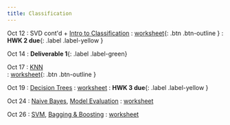 ```yaml
---
title: Classification
---
```


Oct 12 
: SVD cont'd + [Intro to Classification](https://github.com/gallettilance/CS506-Fall2022/raw/master/slides/10_Classification_KNN.pdf) 
  : [worksheet](https://raw.githubusercontent.com/gallettilance/CS506-Fall2022/master/worksheets/worksheet_09.ipynb){: .btn .btn-outline } 
    : **HWK 2 due**{: .label .label-yellow } 

Oct 14 
: **Deliverable 1**{: .label .label-green} 

Oct 17 
: [KNN](https://github.com/gallettilance/CS506-Fall2022/raw/master/slides/10_Classification_KNN.pdf)  
  : [worksheet](https://raw.githubusercontent.com/gallettilance/CS506-Fall2022/master/worksheets/worksheet_09.ipynb){: .btn .btn-outline } 

Oct 19 
: [Decision Trees](#) 
  : [worksheet](#) 
    : **HWK 3 due**{: .label .label-yellow } 

Oct 24 
:  [Naive Bayes](#), [Model Evaluation](#) 
  : [worksheet](#)

Oct 26 
: [SVM](#), [Bagging & Boosting](#)
  : [worksheet](#)